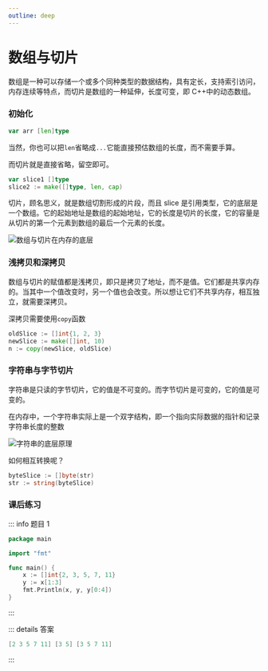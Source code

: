 ```yaml
---
outline: deep
---
```


# 数组与切片

数组是一种可以存储一个或多个同种类型的数据结构，具有定长，支持索引访问，内存连续等特点，而切片是数组的一种延伸，长度可变，即 C++中的动态数组。

### 初始化

```go
var arr [len]type
```

当然，你也可以把`len`省略成`...`它能直接预估数组的长度，而不需要手算。

而切片就是直接省略，留空即可。

```go
var slice1 []type
slice2 := make([]type, len, cap)
```

切片，顾名思义，就是数组切割形成的片段，而且 slice 是引用类型，它的底层是一个数组。它的起始地址是数组的起始地址，它的长度是切片的长度，它的容量是从切片的第一个元素到数组的最后一个元素的长度。

![数组与切片在内存的底层](https://image.codepzj.cn/image/202410191808920.png)

### 浅拷贝和深拷贝

数组与切片的赋值都是浅拷贝，即只是拷贝了地址，而不是值。它们都是共享内存的。当其中一个值改变时，另一个值也会改变。所以想让它们不共享内存，相互独立，就需要深拷贝。

深拷贝需要使用`copy`函数

```go
oldSlice := []int{1, 2, 3}
newSlice := make([]int, 10)
n := copy(newSlice, oldSlice)
```

### 字符串与字节切片

字符串是只读的字节切片，它的值是不可变的。而字节切片是可变的，它的值是可变的。

在内存中，一个字符串实际上是一个双字结构，即一个指向实际数据的指针和记录字符串长度的整数

![字符串的底层原理](https://image.codepzj.cn/image/202410191748510.png)

如何相互转换呢？

```go
byteSlice := []byte(str)
str := string(byteSlice)
```

### 课后练习

::: info 题目 1

```go
package main

import "fmt"

func main() {
	x := []int{2, 3, 5, 7, 11}
	y := x[1:3]
	fmt.Println(x, y, y[0:4])
}
```

:::

::: details 答案

```go
[2 3 5 7 11] [3 5] [3 5 7 11]
```

:::
